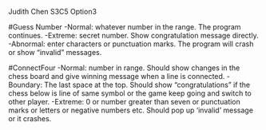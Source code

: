 Judith Chen S3C5 Option3

#Guess Number
-Normal: whatever number in the range. The program continues.
-Extreme: secret number. Show congratulation message directly.
-Abnormal: enter characters or punctuation marks. The program will crash or show “invalid” messages.

#ConnectFour
-Normal: number in range. Should show changes in the chess board and give winning message when a  line is connected. 
-Boundary: The last space at the top. Should show “congratulations” if the chess below is line of same symbol or the game keep going and switch to other player. 
-Extreme: 0 or number greater than seven or punctuation marks or letters or negative numbers etc. Should pop up ‘invalid’ message or it crashes. 